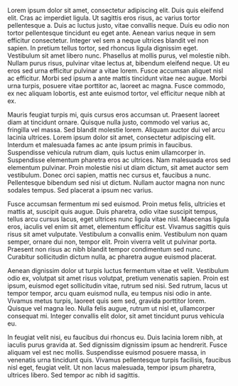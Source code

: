 Lorem ipsum dolor sit amet, consectetur adipiscing elit. Duis quis eleifend elit. Cras ac imperdiet ligula. Ut sagittis eros risus, ac varius tortor pellentesque a. Duis ac luctus justo, vitae convallis neque. Duis eu odio non tortor pellentesque tincidunt eu eget ante. Aenean varius neque in sem efficitur consectetur. Integer vel sem a neque ultrices blandit vel non sapien. In pretium tellus tortor, sed rhoncus ligula dignissim eget. Vestibulum sit amet libero nunc. Phasellus at mollis purus, vel molestie nibh. Nullam purus risus, pulvinar vitae lectus at, bibendum eleifend neque. Ut eu eros sed urna efficitur pulvinar a vitae lorem. Fusce accumsan aliquet nisl ac efficitur. Morbi sed ipsum a ante mattis tincidunt vitae nec augue. Morbi urna turpis, posuere vitae porttitor ac, laoreet ac magna. Fusce commodo, ex nec aliquam lobortis, est ante euismod tortor, vel efficitur neque nibh at ex.

Mauris feugiat turpis mi, quis cursus eros accumsan ut. Praesent laoreet diam at tincidunt ornare. Quisque nulla justo, commodo vel varius ac, fringilla vel massa. Sed blandit molestie lorem. Aliquam auctor dui vel arcu lacinia ultrices. Lorem ipsum dolor sit amet, consectetur adipiscing elit. Interdum et malesuada fames ac ante ipsum primis in faucibus. Suspendisse vehicula rutrum diam, quis luctus enim ullamcorper in. Suspendisse elementum pharetra eros ac ultrices. Nam malesuada eros sed elementum pulvinar. Proin molestie nisi ut diam dictum, sit amet auctor sem vestibulum. Donec orci sapien, mattis nec cursus et, faucibus a nunc. Pellentesque bibendum sed nisi ut dictum. Nullam auctor magna non nunc sodales tempus. Sed placerat a ipsum nec varius.

Fusce accumsan fermentum mi sed euismod. Proin metus felis, ultricies et mattis at, suscipit quis augue. Duis pharetra, odio vitae suscipit tempus, tellus arcu cursus lacus, eget ultrices nunc ligula vitae nisl. Maecenas ligula eros, iaculis vel enim sit amet, elementum efficitur est. Vivamus sagittis quis risus sit amet vulputate. Vestibulum a convallis enim. Vestibulum non quam semper, ornare dui non, tempor elit. Proin viverra velit ut pulvinar porta. Praesent non risus ac nibh blandit tempor condimentum sed nunc. Curabitur sollicitudin dictum nulla, ac pharetra augue euismod placerat.

Aenean dignissim dolor ut turpis luctus fermentum vitae et velit. Vestibulum odio ex, volutpat sit amet risus volutpat, pretium venenatis sapien. Proin est ipsum, euismod eget sollicitudin vitae, rutrum sed nisi. Sed rutrum, lacus ut tempor tempor, arcu quam euismod nulla, eu tempus nisi odio in ante. Vivamus metus turpis, laoreet quis sem sed, gravida porttitor lorem. Quisque vel magna leo. Nulla felis augue, rutrum ut nisl et, ullamcorper consequat mi. Integer convallis elit dolor, sit amet tincidunt purus vehicula eu.

In feugiat velit nisi, eu faucibus dui rhoncus eu. Duis lacinia lorem nibh, at iaculis purus gravida at. Sed dignissim dignissim ipsum ac hendrerit. Fusce aliquam vel est nec mollis. Suspendisse euismod posuere massa, in venenatis urna tincidunt quis. Vivamus pellentesque turpis facilisis, faucibus nisl eget, feugiat velit. Ut non lacus malesuada, tempor ipsum pharetra, ultrices libero. Sed tempor ac nibh id sagittis.
